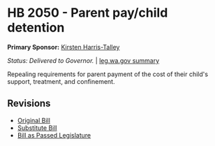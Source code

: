 # HB 2050 - Parent pay/child detention
**Primary Sponsor:** [Kirsten Harris-Talley](/person/leg/kirsten.harris-talley.md)

*Status: Delivered to Governor.* | [leg.wa.gov summary](https://app.leg.wa.gov/billsummary?BillNumber=2050&Year=2021)

Repealing requirements for parent payment of the cost of their child's support, treatment, and confinement.

## Revisions
* [Original Bill](1/)
* [Substitute Bill](S/)
* [Bill as Passed Legislature](S.PL/)